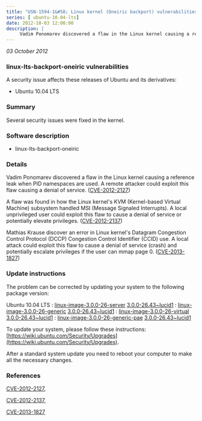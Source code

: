 ```yaml
---
title: "USN-1594-1&#58; Linux kernel (Oneiric backport) vulnerabilities"
series: [ ubuntu-10.04-lts]
date: 2012-10-03 12:00:00
description: |
     Vadim Ponomarev discovered a flaw in the Linux kernel causing a reference leak when PID namespaces are used. A remote attacker could exploit this flaw causing a denial of service. ([CVE-2012-2127](http://people.ubuntu.com/~ubuntu-security/cve/CVE-2012-2127))
--- 
```

 
 

*03 October 2012*

### linux-lts-backport-oneiric vulnerabilities

A security issue affects these releases of Ubuntu and its derivatives:

* Ubuntu 10.04 LTS

### Summary

Several security issues were fixed in the kernel. 

### Software description

* linux-lts-backport-oneiric 

### Details

 Vadim Ponomarev discovered a flaw in the Linux kernel causing a reference leak when PID namespaces are used. A remote attacker could exploit this flaw causing a denial of service. ([CVE-2012-2127](http://people.ubuntu.com/~ubuntu-security/cve/CVE-2012-2127))

A flaw was found in how the Linux kernel&#39;s KVM (Kernel-based Virtual Machine) subsystem handled MSI (Message Signaled Interrupts). A local unprivileged user could exploit this flaw to cause a denial of service or potentially elevate privileges. ([CVE-2012-2137](http://people.ubuntu.com/~ubuntu-security/cve/CVE-2012-2137))

Mathias Krause discover an error in Linux kernel&#39;s Datagram Congestion Control Protocol (DCCP) Congestion Control Identifier (CCID) use. A local attack could exploit this flaw to cause a denial of service (crash) and potentially escalate privileges if the user can mmap page 0. ([CVE-2013-1827](http://people.ubuntu.com/~ubuntu-security/cve/CVE-2013-1827)) 

### Update instructions

The problem can be corrected by updating your system to the following package version:

Ubuntu 10.04 LTS
 : [linux-image-3.0.0-26-server](https://launchpad.net/ubuntu/+source/linux-lts-backport-oneiric) <span> [3.0.0-26.43~lucid1](https://launchpad.net/ubuntu/+source/linux-lts-backport-oneiric/3.0.0-26.43~lucid1) </span> 
 : [linux-image-3.0.0-26-generic](https://launchpad.net/ubuntu/+source/linux-lts-backport-oneiric) <span> [3.0.0-26.43~lucid1](https://launchpad.net/ubuntu/+source/linux-lts-backport-oneiric/3.0.0-26.43~lucid1) </span> 
 : [linux-image-3.0.0-26-virtual](https://launchpad.net/ubuntu/+source/linux-lts-backport-oneiric) <span> [3.0.0-26.43~lucid1](https://launchpad.net/ubuntu/+source/linux-lts-backport-oneiric/3.0.0-26.43~lucid1) </span> 
 : [linux-image-3.0.0-26-generic-pae](https://launchpad.net/ubuntu/+source/linux-lts-backport-oneiric) <span> [3.0.0-26.43~lucid1](https://launchpad.net/ubuntu/+source/linux-lts-backport-oneiric/3.0.0-26.43~lucid1) </span> 

To update your system, please follow these instructions: [https://wiki.ubuntu.com/Security/Upgrades](https://wiki.ubuntu.com/Security/Upgrades).

After a standard system update you need to reboot your computer to make all the necessary changes. 

### References

 
 [CVE-2012-2127](http://people.ubuntu.com/~ubuntu-security/cve/CVE-2012-2127), 

 [CVE-2012-2137](http://people.ubuntu.com/~ubuntu-security/cve/CVE-2012-2137), 

 [CVE-2013-1827](http://people.ubuntu.com/~ubuntu-security/cve/CVE-2013-1827)
 

